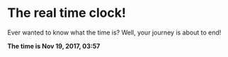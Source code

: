 # The real time clock!

Ever wanted to know what the time is? Well, your journey is about to end!

**The time is Nov 19, 2017, 03:57**